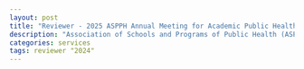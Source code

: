```yaml
---
layout: post
title: "Reviewer - 2025 ASPPH Annual Meeting for Academic Public Health"
description: "Association of Schools and Programs of Public Health (ASPPH), Oct 2024"
categories: services
tags: reviewer "2024"
---
```

